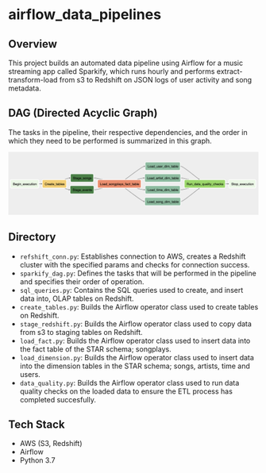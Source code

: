 # airflow_data_pipelines

## Overview

This project builds an automated data pipeline using Airflow for a music streaming app called Sparkify, which runs hourly and performs extract-transform-load from s3 to Redshift on JSON logs of user activity and song metadata.

## DAG (Directed Acyclic Graph)

The tasks in the pipeline, their respective dependencies, and the order in which they need to be performed is summarized in this graph.

![DAG](dag_graph_view.png)

## Directory 

* `refshift_conn.py`: Establishes connection to AWS, creates a Redshift cluster with the specified params and checks for connection success.
* `sparkify_dag.py`: Defines the tasks that will be performed in the pipeline and specifies their order of operation. 
* `sql_queries.py`: Contains the SQL queries used to create, and insert data into, OLAP tables on Redshift.
* `create_tables.py`: Builds the Airflow operator class used to create tables on Redshift.
* `stage_redshift.py`: Builds the Airflow operator class used to copy data from s3 to staging tables on Redshift.
* `load_fact.py`: Builds the Airflow operator class used to insert data into the fact table of the STAR schema; songplays. 
* `load_dimension.py`: Builds the Airflow operator class used to insert data into the dimension tables in the STAR schema; songs, artists, time and users.
* `data_quality.py`: Builds the Airflow operator class used to run data quality checks on the loaded data to ensure the ETL process has completed succesfully.

## Tech Stack
* AWS (S3, Redshift)
* Airflow
* Python 3.7
